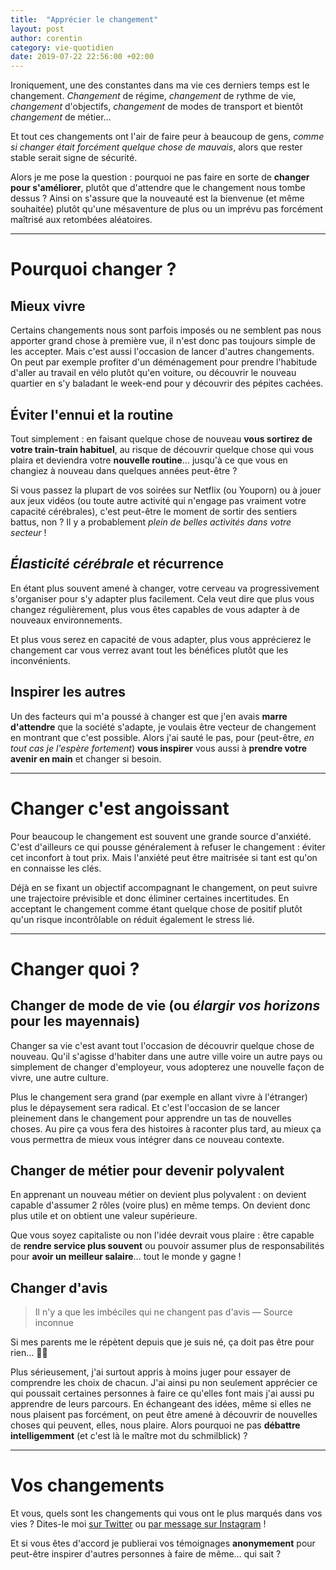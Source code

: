 ```yaml
---
title:  "Apprécier le changement"
layout: post
author: corentin
category: vie-quotidien
date: 2019-07-22 22:56:00 +02:00
---
```


Ironiquement, une des constantes dans ma vie ces derniers temps est le changement. *Changement* de régime, *changement* de rythme de vie, *changement* d'objectifs, *changement* de modes de transport et bientôt *changement* de métier…

Et tout ces changements ont l'air de faire peur à beaucoup de gens, *comme si changer était forcément quelque chose de mauvais*, alors que rester stable serait signe de sécurité.

Alors je me pose la question : pourquoi ne pas faire en sorte de **changer pour s'améliorer**, plutôt que d'attendre que le changement nous tombe dessus ? Ainsi on s'assure que la nouveauté est la bienvenue (et même souhaitée) plutôt qu'une mésaventure de plus ou un imprévu pas forcément maîtrisé aux retombées aléatoires.

---

# Pourquoi changer ?

## Mieux vivre

Certains changements nous sont parfois imposés ou ne semblent pas nous apporter grand chose à première vue, il n'est donc pas toujours simple de les accepter. Mais c'est aussi l'occasion de lancer d'autres changements. On peut par exemple profiter d'un déménagement pour prendre l'habitude d'aller au travail en vélo plutôt qu'en voiture, ou découvrir le nouveau quartier en s'y baladant le week-end pour y découvrir des pépites cachées.

## Éviter l'ennui et la routine

Tout simplement : en faisant quelque chose de nouveau **vous sortirez de votre train-train habituel**, au risque de découvrir quelque chose qui vous plaira et deviendra votre **nouvelle routine**… jusqu'à ce que vous en changiez à nouveau dans quelques années peut-être ?

Si vous passez la plupart de vos soirées sur Netflix (ou Youporn) ou à jouer aux jeux vidéos (ou toute autre activité qui n'engage pas vraiment votre capacité cérébrales), c'est peut-être le moment de sortir des sentiers battus, non ? Il y a probablement *plein de belles activités dans votre secteur* !

## *Élasticité cérébrale* et récurrence

En étant plus souvent amené à changer, votre cerveau va progressivement s'organiser pour s'y adapter plus facilement. Cela veut dire que plus vous changez régulièrement, plus vous êtes capables de vous adapter à de nouveaux environnements.

Et plus vous serez en capacité de vous adapter, plus vous apprécierez le changement car vous verrez avant tout les bénéfices plutôt que les inconvénients.

## Inspirer les autres

Un des facteurs qui m'a poussé à changer est que j'en avais **marre d'attendre** que la société s'adapte, je voulais être vecteur de changement en montrant que c'est possible. Alors j'ai sauté le pas, pour (peut-être, *en tout cas je l'espère fortement*) **vous inspirer** vous aussi à **prendre votre avenir en main** et changer si besoin.

---

# Changer c'est angoissant

Pour beaucoup le changement est souvent une grande source d'anxiété. C'est d'ailleurs ce qui pousse généralement à refuser le changement : éviter cet inconfort à tout prix. Mais l'anxiété peut être maitrisée si tant est qu'on en connaisse les clés.

Déjà en se fixant un objectif accompagnant le changement, on peut suivre une trajectoire prévisible et donc éliminer certaines incertitudes. En acceptant le changement comme étant quelque chose de positif plutôt qu'un risque incontrôlable on réduit également le stress lié.

---

# Changer quoi ?

## Changer de mode de vie (ou *élargir vos horizons* pour les mayennais)

Changer sa vie c'est avant tout l'occasion de découvrir quelque chose de nouveau. Qu'il s'agisse d'habiter dans une autre ville voire un autre pays ou simplement de changer d'employeur, vous adopterez une nouvelle façon de vivre, une autre culture.

Plus le changement sera grand (par exemple en allant vivre à l'étranger) plus le dépaysement sera radical. Et c'est l'occasion de se lancer pleinement dans le changement pour apprendre un tas de nouvelles choses. Au pire ça vous fera des histoires à raconter plus tard, au mieux ça vous permettra de mieux vous intégrer dans ce nouveau contexte.

## Changer de métier pour devenir polyvalent

En apprenant un nouveau métier on devient plus polyvalent : on devient capable d'assumer 2 rôles (voire plus) en même temps. On devient donc plus utile et on obtient une valeur supérieure.

Que vous soyez capitaliste ou non l'idée devrait vous plaire : être capable de **rendre service plus souvent** ou pouvoir assumer plus de responsabilités pour **avoir un meilleur salaire**… tout le monde y gagne !

## Changer d'avis

> Il n'y a que les imbéciles qui ne changent pas d'avis
> — Source inconnue

Si mes parents me le répètent depuis que je suis né, ça doit pas être pour rien… 🤷‍♂️

Plus sérieusement, j'ai surtout appris à moins juger pour essayer de comprendre les choix de chacun. J'ai ainsi pu non seulement apprécier ce qui poussait certaines personnes à faire ce qu'elles font mais j'ai aussi pu apprendre de leurs parcours. En échangeant des idées, même si elles ne nous plaisent pas forcément, on peut être amené à découvrir de nouvelles choses qui peuvent, elles, nous plaire. Alors pourquoi ne pas **débattre intelligemment** (et c'est là le maître mot du schmilblick) ?

---

# Vos changements

Et vous, quels sont les changements qui vous ont le plus marqués dans vos vies ? Dites-le moi [sur Twitter](https://twitter.com/viki53) ou [par message sur Instagram](https://www.instagram.com/thisislifefr/) !

Et si vous êtes d'accord je publierai vos témoignages **anonymement** pour peut-être inspirer d'autres personnes à faire de même… qui sait ?
